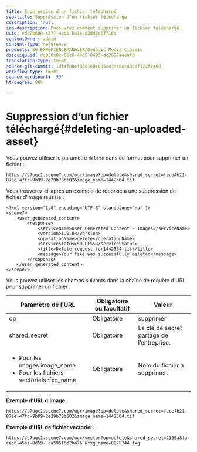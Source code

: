 ```yaml
---
title: Suppression d’un fichier téléchargé
seo-title: Suppression d’un fichier téléchargé
description: 'null'
seo-description: Découvrez comment supprimer un fichier téléchargé.
uuid: edd2b688-c377-4be1-ba16-d2dd2e6f716d
contentOwner: admin
content-type: reference
products: SG_EXPERIENCEMANAGER/Dynamic-Media-Classic
discoiquuid: dd338c8c-06c6-44d5-8493-dc2087eeeafb
translation-type: tm+mt
source-git-commit: 1df4f88ef856160ee06c43dc6ec430df122f2408
workflow-type: tm+mt
source-wordcount: '99'
ht-degree: 88%

---
```



# Suppression d’un fichier téléchargé{#deleting-an-uploaded-asset}

Vous pouvez utiliser le paramètre `delete` dans ce format pour supprimer un fichier :

```as3
https://s7ugc1.scene7.com/ugc/image?op=delete&shared_secret=fece4b21-87ee-47fc-9b99-2e29b78b602&image_name=1442564.tif
```

Vous trouverez ci-après un exemple de réponse à une suppression de fichier d’image réussie :

```as3
<?xml version="1.0" encoding="UTF-8" standalone="no" ?> 
<scene7> 
    <user_generated_content> 
        <response> 
            <serviceName>User Generated Content - Images</serviceName> 
            <version>1.0.0</version> 
            <operationName>delete</operationName> 
            <serviceStatus>SUCCESS</serviceStatus> 
            <title>Delete request for1442564.tif</title> 
            <message>Your file was successfully deleted</message> 
        </response> 
    </user_generated_content> 
</scene7>
```

Vous pouvez utiliser les champs suivants dans la chaîne de requête d’URL pour supprimer un fichier :

| Paramètre de l’URL | Obligatoire ou facultatif | Valeur |
|--- |--- |--- |
| op | Obligatoire | supprimer |
| shared_secret | Obligatoire | La clé de secret partagé de l’entreprise. |
| <ul><li>Pour les images:image_name</li><li>Pour les fichiers vectoriels :fxg_name</li></ul> | Obligatoire | Nom du fichier à supprimer. |

**Exemple d’URL d’image :**

`https://s7ugc1.scene7.com/ugc/image?op=delete&shared_secret=fece4b21-87ee-47fc-9b99-2e29b78b602&image_name=1442564.tif`

**Exemple d’URL de fichier vectoriel :**

`https://s7ugc1.scene7.com/ugc/vector?op=delete&shared_secret=2160a8fa-cec6-45ba-8d59- ca595f6d2b47& &fxg_name=8875744.fxg`
